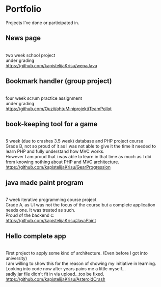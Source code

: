 # Portfolio
Projects I've done or participated in.

## News page
<br/> two week school project
<br/> under grading
<br/> https://github.com/kapistelijaKrisu/wepaJava

## Bookmark handler (group project)
<br/> four week scrum practice assignment
<br/> under grading
<br/> https://github.com/Ouzii/ohtuMiniprojektiTeamPollot

## book-keeping tool for a game
<br/> 5 week (due to crashes 3.5 week) database and PHP project course
<br/> Grade B, not so proud of it as I was not able to give it the time it needed to learn PHP and fully understand how MVC works.
<br/> However I am proud that i was able to learn in that time as much as I did from knowing nothing about PHP and MVC architecture.
<br/> https://github.com/kapistelijaKrisu/GearProgression

## java made paint program
<br/> 7 week iterative programming course project
<br/> Grade A, as UI was not the focus of the course but a complete application needs one. It was treated as such.
<br/> Proud of the backend c:
<br/> https://github.com/kapistelijaKrisu/JavaPaint

## Hello complete app
<br/> First project to apply some kind of architecture. (Even before I got into university)
<br/> I am willing to show this for the reason of showing my initiative in learning.
<br/> Looking into code now after years pains me a little myself...
<br/> sadly jar file didn't fit in via upload...too be fixed.
<br/> https://github.com/kapistelijaKrisu/AsteroidCrash
